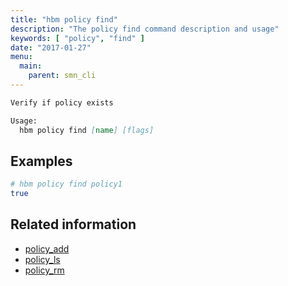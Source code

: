 ```yaml
---
title: "hbm policy find"
description: "The policy find command description and usage"
keywords: [ "policy", "find" ]
date: "2017-01-27"
menu:
  main:
    parent: smn_cli
---
```


```markdown
Verify if policy exists

Usage:
  hbm policy find [name] [flags]
```

## Examples

```bash
# hbm policy find policy1
true
```

## Related information

* [policy_add](policy_add.md)
* [policy_ls](policy_ls.md)
* [policy_rm](policy_rm.md)

